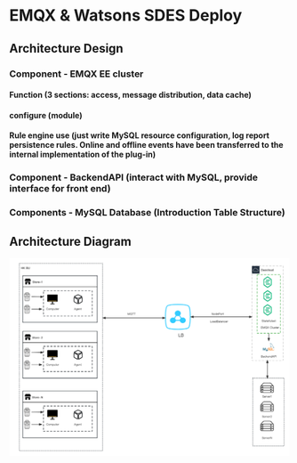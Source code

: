 # EMQX & Watsons SDES Deploy

## Architecture Design

### Component - EMQX EE cluster

#### Function (3 sections: access, message distribution, data cache)

#### configure (module)

#### Rule engine use (just write MySQL resource configuration, log report persistence rules. Online and offline events have been transferred to the internal implementation of the plug-in)

### Component - BackendAPI (interact with MySQL, provide interface for front end)

### Components - MySQL Database (Introduction Table Structure)

## Architecture Diagram

![sdes_architecture](./assets/sdes/sdes_architecture.png)